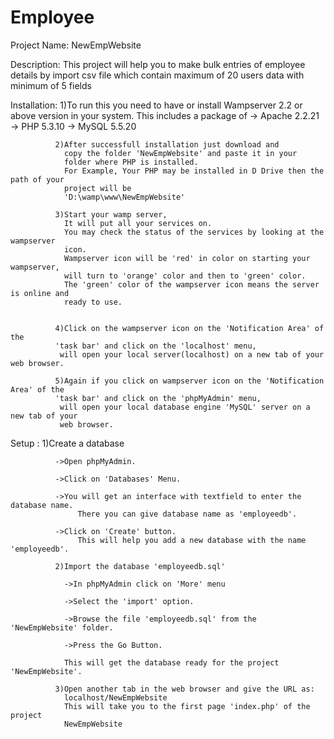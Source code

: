 # Employee
Project Name: NewEmpWebsite

Description:  This project will help you to make bulk entries of employee details 
			  by import csv file which contain maximum of 20 users data with minimum 
			  of 5 fields

Installation: 1)To run this you need to have or install 
			    Wampserver 2.2 or above version in your system. 
				This includes a package of
			    -> Apache 2.2.21
			    -> PHP 5.3.10
			    -> MySQL 5.5.20
			    
			  2)After successfull installation just download and 
			    copy the folder 'NewEmpWebsite' and paste it in your
			    folder where PHP is installed.
			    For Example, Your PHP may be installed in D Drive then the path of your 
			    project will be
			    'D:\wamp\www\NewEmpWebsite'
				
			  3)Start your wamp server,
			    It will put all your services on.
				You may check the status of the services by looking at the wampserver 
				icon.
				Wampserver icon will be 'red' in color on starting your wampserver, 
				will turn to 'orange' color and then to 'green' color.
				The 'green' color of the wampserver icon means the server is online and
				ready to use. 
				
								
			  4)Click on the wampserver icon on the 'Notification Area' of the 
			  'task bar' and click on the 'localhost' menu,
			   will open your local server(localhost) on a new tab of your web browser.
			  
			  5)Again if you click on wampserver icon on the 'Notification Area' of the 
			  'task bar' and click on the 'phpMyAdmin' menu,
			   will open your local database engine 'MySQL' server on a new tab of your
			   web browser.
			  
Setup      :  1)Create a database 
              
			  ->Open phpMyAdmin.
			  
			  ->Click on 'Databases' Menu.
				
			  ->You will get an interface with textfield to enter the database name.
				   There you can give database name as 'employeedb'.
					
			  ->Click on 'Create' button.
				   This will help you add a new database with the name 'employeedb'.
				   
			  2)Import the database 'employeedb.sql' 
			  
				->In phpMyAdmin click on 'More' menu 
				
				->Select the 'import' option.
				  
				->Browse the file 'employeedb.sql' from the 'NewEmpWebsite' folder.
				
				->Press the Go Button.
				
			    This will get the database ready for the project 'NewEmpWebsite'.
				
			  3)Open another tab in the web browser and give the URL as:
			    localhost/NewEmpWebsite
				This will take you to the first page 'index.php' of the project 
				NewEmpWebsite
				
			  
			  
			    
				
				
				
				 
				 
				
			  
			  
			  

